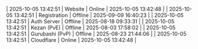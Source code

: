 | 2025-10-05 13:42:51 | Website | Online | 2025-10-05 13:42:48 |
| 2025-10-05 13:42:51 | Registration | Offline | 2025-09-09 16:40:23 |
| 2025-10-05 13:42:51 | Auth Server | Offline | 2025-08-18 09:33:31 |
| 2025-10-05 13:42:51 | Kezan (PvE) | Offline | 2025-08-03 17:58:02 |
| 2025-10-05 13:42:51 | Gurubashi (PvP) | Offline | 2025-08-23 21:44:06 |
| 2025-10-05 13:42:51 | Cloudflare | Online | 2025-10-05 13:42:48 |
